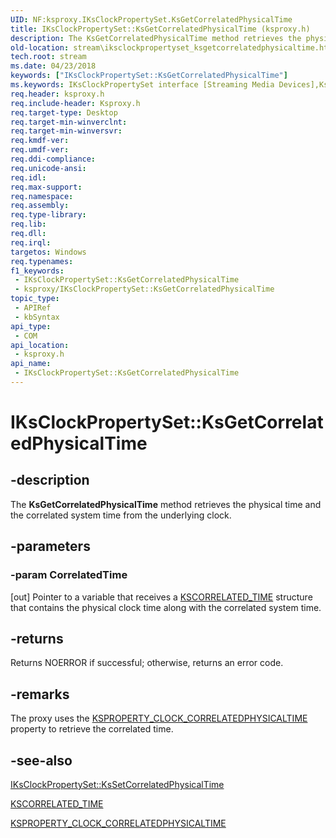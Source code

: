 ```yaml
---
UID: NF:ksproxy.IKsClockPropertySet.KsGetCorrelatedPhysicalTime
title: IKsClockPropertySet::KsGetCorrelatedPhysicalTime (ksproxy.h)
description: The KsGetCorrelatedPhysicalTime method retrieves the physical time and the correlated system time from the underlying clock.
old-location: stream\iksclockpropertyset_ksgetcorrelatedphysicaltime.htm
tech.root: stream
ms.date: 04/23/2018
keywords: ["IKsClockPropertySet::KsGetCorrelatedPhysicalTime"]
ms.keywords: IKsClockPropertySet interface [Streaming Media Devices],KsGetCorrelatedPhysicalTime method, IKsClockPropertySet.KsGetCorrelatedPhysicalTime, IKsClockPropertySet::KsGetCorrelatedPhysicalTime, KsGetCorrelatedPhysicalTime, KsGetCorrelatedPhysicalTime method [Streaming Media Devices], KsGetCorrelatedPhysicalTime method [Streaming Media Devices],IKsClockPropertySet interface, ksproxy/IKsClockPropertySet::KsGetCorrelatedPhysicalTime, ksproxy_bab50759-78be-43b2-8346-2e1c88529899.xml, stream.iksclockpropertyset_ksgetcorrelatedphysicaltime
req.header: ksproxy.h
req.include-header: Ksproxy.h
req.target-type: Desktop
req.target-min-winverclnt: 
req.target-min-winversvr: 
req.kmdf-ver: 
req.umdf-ver: 
req.ddi-compliance: 
req.unicode-ansi: 
req.idl: 
req.max-support: 
req.namespace: 
req.assembly: 
req.type-library: 
req.lib: 
req.dll: 
req.irql: 
targetos: Windows
req.typenames: 
f1_keywords:
 - IKsClockPropertySet::KsGetCorrelatedPhysicalTime
 - ksproxy/IKsClockPropertySet::KsGetCorrelatedPhysicalTime
topic_type:
 - APIRef
 - kbSyntax
api_type:
 - COM
api_location:
 - ksproxy.h
api_name:
 - IKsClockPropertySet::KsGetCorrelatedPhysicalTime
---
```


# IKsClockPropertySet::KsGetCorrelatedPhysicalTime


## -description

The <b>KsGetCorrelatedPhysicalTime</b> method retrieves the physical time and the correlated system time from the underlying clock.

## -parameters

### -param CorrelatedTime 

[out]
Pointer to a variable that receives a <a href="/windows-hardware/drivers/ddi/ks/ns-ks-kscorrelated_time">KSCORRELATED_TIME</a> structure that contains the physical clock time along with the correlated system time.

## -returns

Returns NOERROR if successful; otherwise, returns an error code.

## -remarks

The proxy uses the <a href="/windows-hardware/drivers/stream/ksproperty-clock-correlatedphysicaltime">KSPROPERTY_CLOCK_CORRELATEDPHYSICALTIME</a> property to retrieve the correlated time.

## -see-also

<a href="/windows-hardware/drivers/ddi/ksproxy/nf-ksproxy-iksclockpropertyset-kssetcorrelatedphysicaltime">IKsClockPropertySet::KsSetCorrelatedPhysicalTime</a>



<a href="/windows-hardware/drivers/ddi/ks/ns-ks-kscorrelated_time">KSCORRELATED_TIME</a>



<a href="/windows-hardware/drivers/stream/ksproperty-clock-correlatedphysicaltime">KSPROPERTY_CLOCK_CORRELATEDPHYSICALTIME</a>

